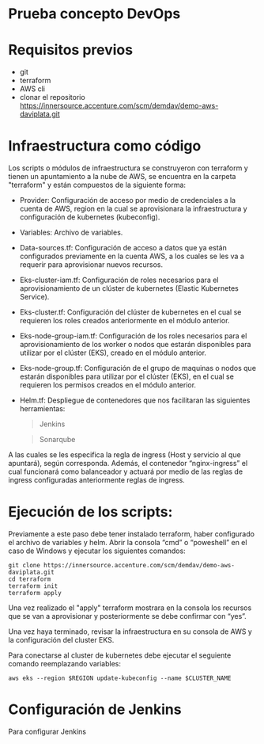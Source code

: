 # Prueba concepto DevOps
# Requisitos previos
- git
- terraform
- AWS cli
- clonar el repositorio https://innersource.accenture.com/scm/demdav/demo-aws-daviplata.git

# Infraestructura como código

Los scripts o módulos de infraestructura se construyeron con terraform y tienen un apuntamiento a la nube de AWS, se encuentra en la carpeta "terraform" y están compuestos de la siguiente forma:

  -	Provider: Configuración de acceso por medio de credenciales a la cuenta de AWS, region en la cual se aprovisionara la                 infraestructura y configuración de kubernetes (kubeconfig).

  -	Variables: Archivo de variables.

  -	Data-sources.tf: Configuración de acceso a datos que ya están configurados previamente en la cuenta AWS, a los cuales se les va a     requerir para aprovisionar nuevos recursos.

  -	Eks-cluster-iam.tf: Configuración de roles necesarios para el aprovisionamiento de un clúster de kubernetes (Elastic Kubernetes       Service).

  -	Eks-cluster.tf: Configuración del clúster de kubernetes en el cual se requieren los roles creados anteriormente en el módulo           anterior.

  -	Eks-node-group-iam.tf: Configuración de los roles necesarios para el aprovisionamiento de los worker o nodos que estarán disponibles   para utilizar por el clúster (EKS), creado en el módulo anterior.

  -	Eks-node-group.tf: Configuración de el grupo de maquinas o nodos que estarán disponibles para utilizar por el clúster (EKS), en el     cual se requieren los permisos creados en el módulo anterior.

  -	Helm.tf: Despliegue de contenedores que nos facilitaran las siguientes herramientas:
  
      > Jenkins
      
      > Sonarqube
      
  A las cuales se les especifica la regla de ingress (Host y servicio al que apuntará), según corresponda.
  Además, el contenedor “nginx-ingress” el cual funcionará como balanceador y actuará por medio de las reglas de ingress configuradas     anteriormente reglas de ingress.

# Ejecución de los scripts: 
Previamente a este paso debe tener instalado terraform, haber configurado el archivo de variables y helm.
Abrir la consola “cmd” o “poweshell” en el caso de Windows y ejecutar los siguientes comandos:

    git clone https://innersource.accenture.com/scm/demdav/demo-aws-daviplata.git 
    cd terraform
    terraform init
    terraform apply
    
Una vez realizado el "apply" terraform mostrara en la consola los recursos que se van a aprovisionar y posteriormente se debe confirmar con “yes”.

Una vez haya terminado, revisar la infraestructura en su consola de AWS y la configuración del cluster EKS.

Para conectarse al cluster de kubernetes debe ejecutar el seguiente comando reemplazando variables:

    aws eks --region $REGION update-kubeconfig --name $CLUSTER_NAME

# Configuración de Jenkins

Para configurar Jenkins


